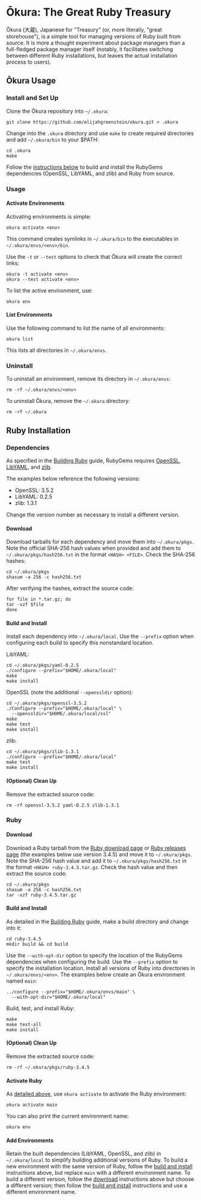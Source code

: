 # Ōkura: The Great Ruby Treasury

Ōkura (大蔵), Japanese for "Treasury" (or, more literally, "great storehouse"), is a simple tool for managing versions of Ruby built from source. It is more a thought experiment about package managers than a full-fledged package manager itself (notably, it facilitates switching between different Ruby installations, but leaves the actual installation process to users).

## Ōkura Usage

### Install and Set Up

Clone the Ōkura repository into `~/.okura`:

```
git clone https://github.com/elijahgreenstein/okura.git > .okura
```

Change into the `.okura` directory and use `make` to create required directories and add `~/.okura/bin` to your $PATH:

```
cd .okura
make
```

Follow the [instructions below](#ruby-installation) to build and install the RubyGems dependencies (OpenSSL, LibYAML, and zlib) and Ruby from source.

### Usage

#### Activate Environments

Activating environments is simple:

```
okura activate <env>
```

This command creates symlinks in `~/.okura/bin` to the executables in `~/.okura/envs/<env>/bin`.

Use the `-t` or `--test` options to check that Ōkura will create the correct links:

```
okura -t activate <env>
okura --test activate <env>
```

To list the active environment, use:

```
okura env
```

#### List Environments

Use the following command to list the name of all environments:

```
okura list
```

This lists all directories in `~/.okura/envs`.

### Uninstall

To uninstall an environment, remove its directory in `~/.okura/envs`:

```
rm -rf ~/.okura/envs/<env>
```

To uninstall Ōkura, remove the `~/.okura` directory:

```
rm -rf ~/.okura
```

## Ruby Installation

### Dependencies

As specified in the [Building Ruby][ruby-building] guide, RubyGems requires [OpenSSL][openssl-download], [LibYAML][libyaml-source], and [zlib][zlib].

The examples below reference the following versions:

- OpenSSL: 3.5.2
- LibYAML: 0.2.5
- zlib: 1.3.1

Change the version number as necessary to install a different version.

#### Download

Download tarballs for each dependency and move them into `~/.okura/pkgs`. Note the official SHA-256 hash values when provided and add them to `~/.okura/pkgs/hash256.txt` in the format `<HASH> <FILE>`. Check the SHA-256 hashes:

```
cd ~/.okura/pkgs
shasum -a 256 -c hash256.txt
```

After verifying the hashes, extract the source code:

```
for file in *.tar.gz; do
tar -xzf $file
done
```

#### Build and Install

Install each dependency into `~/.okura/local`. Use the `--prefix` option when configuring each build to specify this nonstandard location.

LibYAML:

```
cd ~/.okura/pkgs/yaml-0.2.5
./configure --prefix="$HOME/.okura/local"
make
make install
```

OpenSSL (note the additional `--openssldir` option):

```
cd ~/.okura/pkgs/openssl-3.5.2
./Configure --prefix="$HOME/.okura/local" \
  --openssldir="$HOME/.okura/local/ssl"
make
make test
make install
```

zlib:

```
cd ~/.okura/pkgs/zlib-1.3.1
./configure --prefix="$HOME/.okura/local"
make test
make install
```

#### (Optional) Clean Up

Remove the extracted source code:

```
rm -rf openssl-3.5.2 yaml-0.2.5 zlib-1.3.1
```

### Ruby

#### Download

Download a Ruby tarball from the [Ruby download page][ruby-download] or [Ruby releases page][ruby-releases] (the examples below use version 3.4.5) and move it to `~/.okura/pkgs`. Note the SHA-256 hash value and add it to `~/.okura/pkgs/hash256.txt` in the format `<HASH> ruby-3.4.5.tar.gz`. Check the hash value and then extract the source code:

```
cd ~/.okura/pkgs
shasum -a 256 -c hash256.txt
tar -xzf ruby-3.4.5.tar.gz
```

#### Build and Install

As detailed in the [Building Ruby][ruby-building] guide, make a build directory and change into it:

```
cd ruby-3.4.5
mkdir build && cd build
```

Use the `--with-opt-dir` option to specify the location of the RubyGems dependencies when configuring the build. Use the `--prefix` option to specify the installation location. Install all versions of Ruby into directories in `~/.okura/envs/<env>`. The examples below create an Ōkura environment named `main`:

```
../configure --prefix="$HOME/.okura/envs/main" \
  --with-opt-dir="$HOME/.okura/local"
```

Build, test, and install Ruby:

```
make
make test-all
make install
```

#### (Optional) Clean Up

Remove the extracted source code:

```
rm -rf ~/.okura/pkgs/ruby-3.4.5
```

#### Activate Ruby

As [detailed above](#activate-environments), use `okura activate` to activate the Ruby environment:

```
okura activate main
```

You can also print the current environment name:

```
okura env
```

#### Add Environments

Retain the built dependencies (LibYAML, OpenSSL, and zlib) in `~/.okura/local` to simplify building additional versions of Ruby. To build a new environment with the same version of Ruby, follow the [build and install](#build-and-install-1) instructions above, but replace `main` with a different environment name. To build a different version, follow the [download](#download-1) instructions above but choose a different version; then follow the [build and install](#build-and-install-1) instructions and use a different environment name.

[libyaml-source]: https://pyyaml.org/wiki/LibYAML "LibYAML"
[openssl-download]: https://github.com/openssl/openssl/releases "OpenSSL Releases"
[ruby-building]: https://docs.ruby-lang.org/en/master/contributing/building_ruby_md.html "Building Ruby"
[ruby-download]: https://www.ruby-lang.org/en/downloads/ "Download Ruby"
[ruby-releases]: https://www.ruby-lang.org/en/downloads/releases/ "Ruby Releases"
[zlib]: https://www.zlib.net/ "zlib"
